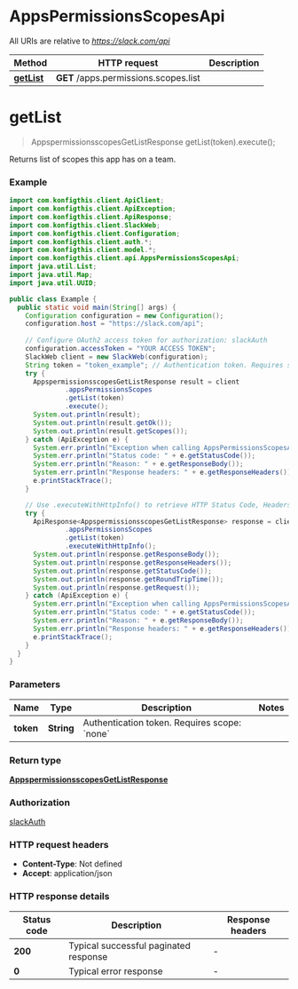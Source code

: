# AppsPermissionsScopesApi

All URIs are relative to *https://slack.com/api*

| Method | HTTP request | Description |
|------------- | ------------- | -------------|
| [**getList**](AppsPermissionsScopesApi.md#getList) | **GET** /apps.permissions.scopes.list |  |


<a name="getList"></a>
# **getList**
> AppspermissionsscopesGetListResponse getList(token).execute();



Returns list of scopes this app has on a team.

### Example
```java
import com.konfigthis.client.ApiClient;
import com.konfigthis.client.ApiException;
import com.konfigthis.client.ApiResponse;
import com.konfigthis.client.SlackWeb;
import com.konfigthis.client.Configuration;
import com.konfigthis.client.auth.*;
import com.konfigthis.client.model.*;
import com.konfigthis.client.api.AppsPermissionsScopesApi;
import java.util.List;
import java.util.Map;
import java.util.UUID;

public class Example {
  public static void main(String[] args) {
    Configuration configuration = new Configuration();
    configuration.host = "https://slack.com/api";
    
    // Configure OAuth2 access token for authorization: slackAuth
    configuration.accessToken = "YOUR ACCESS TOKEN";
    SlackWeb client = new SlackWeb(configuration);
    String token = "token_example"; // Authentication token. Requires scope: `none`
    try {
      AppspermissionsscopesGetListResponse result = client
              .appsPermissionsScopes
              .getList(token)
              .execute();
      System.out.println(result);
      System.out.println(result.getOk());
      System.out.println(result.getScopes());
    } catch (ApiException e) {
      System.err.println("Exception when calling AppsPermissionsScopesApi#getList");
      System.err.println("Status code: " + e.getStatusCode());
      System.err.println("Reason: " + e.getResponseBody());
      System.err.println("Response headers: " + e.getResponseHeaders());
      e.printStackTrace();
    }

    // Use .executeWithHttpInfo() to retrieve HTTP Status Code, Headers and Request
    try {
      ApiResponse<AppspermissionsscopesGetListResponse> response = client
              .appsPermissionsScopes
              .getList(token)
              .executeWithHttpInfo();
      System.out.println(response.getResponseBody());
      System.out.println(response.getResponseHeaders());
      System.out.println(response.getStatusCode());
      System.out.println(response.getRoundTripTime());
      System.out.println(response.getRequest());
    } catch (ApiException e) {
      System.err.println("Exception when calling AppsPermissionsScopesApi#getList");
      System.err.println("Status code: " + e.getStatusCode());
      System.err.println("Reason: " + e.getResponseBody());
      System.err.println("Response headers: " + e.getResponseHeaders());
      e.printStackTrace();
    }
  }
}

```

### Parameters

| Name | Type | Description  | Notes |
|------------- | ------------- | ------------- | -------------|
| **token** | **String**| Authentication token. Requires scope: &#x60;none&#x60; | |

### Return type

[**AppspermissionsscopesGetListResponse**](AppspermissionsscopesGetListResponse.md)

### Authorization

[slackAuth](../README.md#slackAuth)

### HTTP request headers

 - **Content-Type**: Not defined
 - **Accept**: application/json

### HTTP response details
| Status code | Description | Response headers |
|-------------|-------------|------------------|
| **200** | Typical successful paginated response |  -  |
| **0** | Typical error response |  -  |

